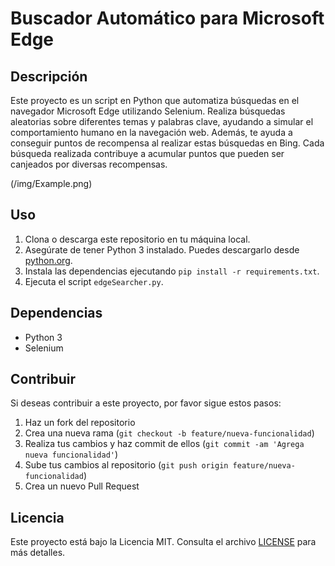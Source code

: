 # Buscador Automático para Microsoft Edge

## Descripción
Este proyecto es un script en Python que automatiza búsquedas en el navegador Microsoft Edge utilizando Selenium. Realiza búsquedas aleatorias sobre diferentes temas y palabras clave, ayudando a simular el comportamiento humano en la navegación web. Además, te ayuda a conseguir puntos de recompensa al realizar estas búsquedas en Bing. Cada búsqueda realizada contribuye a acumular puntos que pueden ser canjeados por diversas recompensas.

(/img/Example.png)

## Uso

1. Clona o descarga este repositorio en tu máquina local.
2. Asegúrate de tener Python 3 instalado. Puedes descargarlo desde [python.org](https://www.python.org/downloads/).
3. Instala las dependencias ejecutando `pip install -r requirements.txt`.
4. Ejecuta el script `edgeSearcher.py`.

## Dependencias
- Python 3
- Selenium

## Contribuir
Si deseas contribuir a este proyecto, por favor sigue estos pasos:

1. Haz un fork del repositorio
2. Crea una nueva rama (`git checkout -b feature/nueva-funcionalidad`)
3. Realiza tus cambios y haz commit de ellos (`git commit -am 'Agrega nueva funcionalidad'`)
4. Sube tus cambios al repositorio (`git push origin feature/nueva-funcionalidad`)
5. Crea un nuevo Pull Request

## Licencia
Este proyecto está bajo la Licencia MIT. Consulta el archivo [LICENSE](LICENSE) para más detalles.

